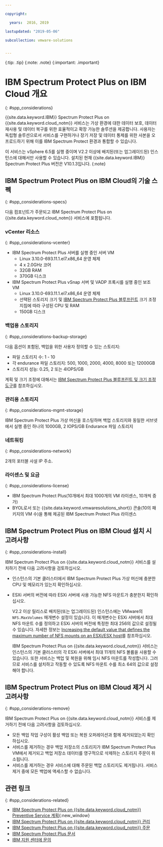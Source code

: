 ```yaml
---

copyright:

  years:  2016, 2019

lastupdated: "2019-05-06"

subcollection: vmware-solutions


---
```


{:tip: .tip}
{:note: .note}
{:important: .important}

# IBM Spectrum Protect Plus on IBM Cloud 개요
{: #spp_considerations}

{{site.data.keyword.IBM}} Spectrum Protect Plus on {{site.data.keyword.cloud_notm}} 서비스는 가상 환경에 대한 데이터 보호, 데이터 재사용 및 데이터 복구를 위한 효율적이고 확장 가능한 솔루션을 제공합니다. 사용자는 독립형 솔루션으로서 서비스를 구현하거나 장기 저장 및 데이터 통제를 위한 사본을 오프로드하기 위해 이를 IBM Spectrum Protect 환경과 통합할 수 있습니다.

이 서비스는 vSphere 6.5를 실행 중이며 V2.2 이상에 배치된(또는 업그레이드된) 인스턴스에 대해서만 사용할 수 있습니다. 설치된 현재 {{site.data.keyword.IBM}} Spectrum Protect Plus 버전은 V10.1.3입니다.
{:note}

## IBM Spectrum Protect Plus on IBM Cloud의 기술 스펙
{: #spp_considerations-specs}

다음 컴포넌트가 주문되고 IBM Spectrum Protect Plus on {{site.data.keyword.cloud_notm}} 서비스에 포함됩니다.

### vCenter 리소스
{: #spp_considerations-vcenter}

* IBM Spectrum Protect Plus 서버를 실행 중인 서버 VM
   * Linux 3.10.0-693.11.1.el7.x86_64 운영 체제
   * 4 x 2.0GHz 코어
   * 32GB RAM
   * 370GB 디스크
* IBM Spectrum Protect Plus vSnap 서버 및 VADP 프록시를 실행 중인 보조 VM
   * Linux 3.10.0-693.11.1.el7.x86_64 운영 체제
   * 선택된 스토리지 크기 및 [IBM Spectrum Protect Plus 블루프린트](https://www.ibm.com/developerworks/community/wikis/home?lang=en#!/wiki/Tivoli%20Storage%20Manager/page/IBM%20Spectrum%20Protect%20Plus%20Blueprints) 크기 조정 지침에 따라 구성된 CPU 및 RAM
   * 150GB 디스크

### 백업용 스토리지
{: #spp_considerations-backup-storage}

다음 옵션이 포함된, 백업을 위한 사용자 정의할 수 있는 스토리지:
* 파일 스토리지 수: 1 - 10
* 각 endurance 파일 스토리지: 500, 1000, 2000, 4000, 8000 또는 12000GB
* 스토리지 성능: 0.25, 2 또는 4IOPS/GB

계획 및 크기 조정에 대해서는 [IBM Spectrum Protect Plus 블루프린트 및 크기 조정 도구](https://www.ibm.com/developerworks/community/wikis/home?lang=en#!/wiki/Tivoli%20Storage%20Manager/page/IBM%20Spectrum%20Protect%20Plus%20Blueprints)를 참조하십시오.

### 관리용 스토리지
{: #spp_considerations-mgmt-storage}

IBM Spectrum Protect Plus 가상 머신을 호스팅하며 백업 스토리지와 동일한 서브넷에서 실행 중인 하나의 1000GB, 2 IOPS/GB Endurance 파일 스토리지

### 네트워킹
{: #spp_considerations-network}

2개의 포터블 사설 IP 주소.

### 라이센스 및 요금
{: #spp_considerations-license}

* IBM Spectrum Protect Plus(10개에서 최대 1000개의 VM 라이센스, 10개씩 증가)
* BYOL로서 또는 {{site.data.keyword.vmwaresolutions_short}} 콘솔(10의 패키지의 VM 수)을 통해 제공된 IBM Spectrum Protect Plus 라이센스

## IBM Spectrum Protect Plus on IBM Cloud 설치 시 고려사항
{: #spp_considerations-install}

IBM Spectrum Protect Plus on {{site.data.keyword.cloud_notm}} 서비스를 설치하기 전에 다음 고려사항을 검토하십시오.

* 인스턴스의 기본 클러스터에서 IBM Spectrum Protect Plus 가상 머신에 충분한 CPU 및 메모리가 있는지 확인하십시오.
* ESXi 서버의 버전에 따라 ESXi 서버에 사용 가능한 NFS 마운트가 충분한지 확인하십시오.

  V2.2 이상 릴리스로 배치된(또는 업그레이드된) 인스턴스에는 VMware의 `NFS.MaxVolumes` 매개변수 설정이 있습니다. 이 매개변수는 ESXi 서버에서 최대 NFS 마운트 수를 정의하고 ESXi 서버의 버전에 특정한 최대 256의 값으로 설정될 수 있습니다. 자세한 정보는 [Increasing the default value that defines the maximum number of NFS mounts on an ESXi/ESX host](https://kb.vmware.com/s/article/2239)를 참조하십시오.

  IBM Spectrum Protect Plus on {{site.data.keyword.cloud_notm}} 서비스는 인스턴스의 기본 클러스터의 각 ESXi 서버에서 최대 11개의 NFS 볼륨을 사용할 수 있습니다. 또한 서비스는 백업 및 복원을 위해 임시 NFS 마운트를 작성합니다. 그러므로 서비스를 설치하고 작동할 수 있도록 NFS 마운트 수를 최소 64의 값으로 설정해야 합니다.

## IBM Spectrum Protect Plus on IBM Cloud 제거 시 고려사항
{: #spp_considerations-remove}

IBM Spectrum Protect Plus on {{site.data.keyword.cloud_notm}} 서비스를 제거하기 전에 다음 고려사항을 검토하십시오.
* 모든 백업 작업 구성이 활성 백업 또는 복원 오퍼레이션과 함께 제거되었는지 확인하십시오.
* 서비스를 제거하는 경우 백업 저장소의 스토리지가 IBM Spectrum Protect Plus VM에서 제거되고 백업 저장소 데이터를 영구적으로 삭제하는 스토리지 주문이 취소됩니다.
* 서비스를 제거하는 경우 서비스에 대해 주문된 백업 스토리지도 제거됩니다. 서비스 제거 중에 모든 백업에 액세스할 수 없습니다.

## 관련 링크
{: #spp_considerations-related}

* [IBM Spectrum Protect Plus on {{site.data.keyword.cloud_notm}} Preventive Service 계획](https://www-01.ibm.com/support/docview.wss?uid=swg22012650){:new_window}
* [IBM Spectrum Protect Plus on {{site.data.keyword.cloud_notm}} 관리](/docs/services/vmwaresolutions/services?topic=vmware-solutions-managingspp)
* [IBM Spectrum Protect Plus on {{site.data.keyword.cloud_notm}} 주문](/docs/services/vmwaresolutions/services?topic=vmware-solutions-spp_ordering)
* [IBM Spectrum Protect Plus 문서](https://www.ibm.com/support/knowledgecenter/en/SSNQFQ/landing/welcome_ssnqfq.html)
* [IBM 지원 센터에 문의](/docs/services/vmwaresolutions/vmonic?topic=vmware-solutions-trbl_support)
